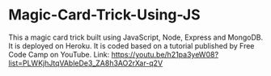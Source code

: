 # Magic-Card-Trick-Using-JS

This a magic card trick built using JavaScript, Node, Express and MongoDB. It is deployed on Heroku.
It is coded based on a tutorial published by Free Code Camp on YouTube. Link: https://youtu.be/h21pa3yeW08?list=PLWKjhJtqVAbleDe3_ZA8h3AO2rXar-q2V
